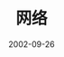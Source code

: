 ---
id: detailwl
slug: /detailwl
title: 网络
date: 2002-09-26
authors: 鲸落
tags: [抓住小细节]
keywords: [抓住小细节]
---